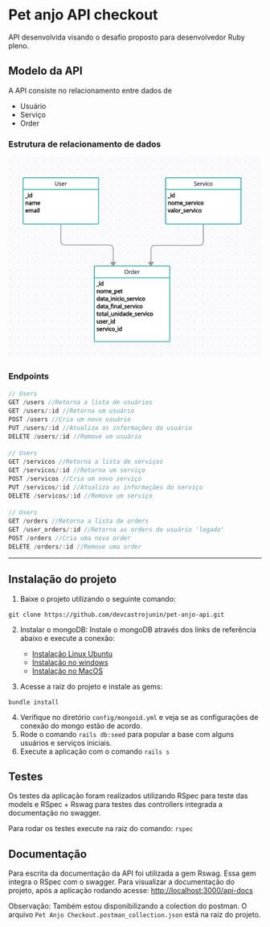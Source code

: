 # Pet anjo API checkout
API desenvolvida visando o desafio proposto para desenvolvedor Ruby pleno.

## Modelo da API 
A API consiste no relacionamento entre dados de
- Usuário
- Serviço
- Order

### Estrutura de relacionamento de dados
![img](/images/uml.png)

### Endpoints
```js
// Users
GET /users //Retorna a lista de usuários 
GET /users/:id //Retorna um usuário 
POST /users //Cria um novo usuário 
PUT /users/:id //Atualiza as informações do usuário 
DELETE /users/:id //Remove um usuário

// Users
GET /servicos //Retorna a lista de serviços 
GET /servicos/:id //Retorna um serviço 
POST /servicos //Cria um novo serviço 
PUT /servicos/:id //Atualiza as informações do serviço 
DELETE /servicos/:id //Remove um serviço

// Users
GET /orders //Retorna a lista de orders 
GET /user_orders/:id //Retorna as orders do usuário 'logado'
POST /orders //Cria uma nova order 
DELETE /orders/:id //Remove uma order

```
---
## Instalação do projeto
1. Baixe o projeto utilizando o seguinte comando: 
```
git clone https://github.com/devcastrojunin/pet-anjo-api.git
```
2. Instalar o mongoDB: Instale o mongoDB através dos links de referência abaixo e execute a conexão:
    - [Instalação Linux Ubuntu](https://www.mongodb.com/docs/manual/tutorial/install-mongodb-on-ubuntu/) 
    - [Instalação no windows](https://www.mongodb.com/docs/manual/tutorial/install-mongodb-on-windows-unattended/) 
    - [Instalação no MacOS](https://www.mongodb.com/docs/manual/tutorial/install-mongodb-on-os-x-tarball/) 

3. Acesse a raiz do projeto e instale as gems: 
```
bundle install
```
4. Verifique no diretório `config/mongoid.yml` e veja se as configurações de conexão do mongo estão de acordo.
5. Rode o comando `rails db:seed` para popular a base com alguns usuários e serviços iniciais.
6. Execute a aplicação com o comando `rails s`

## Testes
Os testes da aplicação foram realizados utilizando RSpec para teste das models e RSpec + Rswag para testes das controllers integrada a documentação no swagger.

Para rodar os testes execute na raiz do comando: `rspec`

## Documentação
Para escrita da documentação da API foi utilizada a gem Rswag. Essa gem integra o RSpec com o swagger.
Para visualizar a documentação do projeto, após a aplicação rodando acesse: [http://localhost:3000/api-docs](http://localhost:3000/api-docs/index.html)

Observação: Também estou disponibilizando a colection do postman. O arquivo `Pet Anjo Checkout.postman_collection.json` está na raiz do projeto.